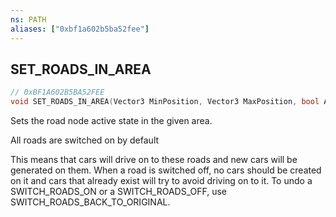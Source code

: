 ```yaml
---
ns: PATH
aliases: ["0xbf1a602b5ba52fee"]
---
```

## SET_ROADS_IN_AREA

```c
// 0xBF1A602B5BA52FEE
void SET_ROADS_IN_AREA(Vector3 MinPosition, Vector3 MaxPosition, bool Active, bool Network);
```

Sets the road node active state in the given area.

All roads are switched on by default

This means that cars will drive on to these roads and new cars will be generated on them. When a road is switched off, no cars should be created on it and cars that already exist will try to avoid driving on to it. To undo a SWITCH_ROADS_ON or a SWITCH_ROADS_OFF, use SWITCH_ROADS_BACK_TO_ORIGINAL.

